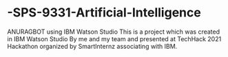 # -SPS-9331-Artificial-Intelligence
ANURAGBOT using IBM Watson Studio
This is a project which was created in IBM Watson Studio By me and my team and presented at TechHack 2021 Hackathon organized by SmartInternz associating with IBM.
